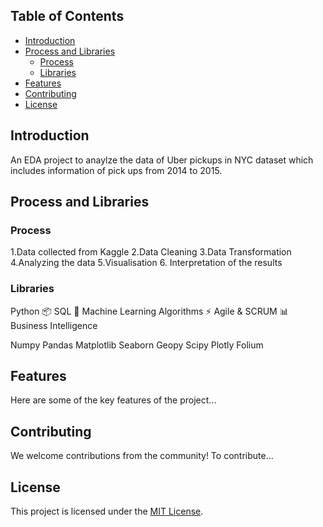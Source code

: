 ## Table of Contents
- [Introduction](#introduction)
- [Process and Libraries](#Process-and-libraries)
  - [Process](#Process)
  - [Libraries](#Libraries)
- [Features](#features)
- [Contributing](#contributing)
- [License](#license)

## Introduction
An EDA project to anaylze the data of Uber pickups in NYC dataset which includes information of pick ups from 2014 to 2015.

## Process and Libraries
### Process
1.Data collected from Kaggle
2.Data Cleaning
3.Data Transformation
4.Analyzing the data
5.Visualisation
6. Interpretation of the results
### Libraries

 Python
📦 SQL
🧠 Machine Learning Algorithms
⚡️ Agile & SCRUM
📊 Business Intelligence

Numpy
Pandas
Matplotlib
Seaborn
Geopy
Scipy
Plotly
Folium

## Features
Here are some of the key features of the project...

## Contributing
We welcome contributions from the community! To contribute...

## License
This project is licensed under the [MIT License](LICENSE).

